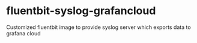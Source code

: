 # fluentbit-syslog-grafancloud
Customized fluentbit image to provide syslog server which exports data to grafana cloud
